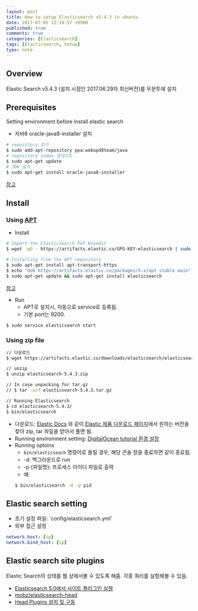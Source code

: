 ```yaml
---
layout: post
title: How to setup Elasticsearch v5.4.3 in ubuntu
date: 2017-07-05 12:19:57 +0900
published: true
comments: true
categories: [Elasticsearch]
tags: [Elasticsearch, Setup]
type: note
---
```


## Overview
Elastic Search v5.4.3 (설치 시점인 2017.06.29자 최신버전)를 우분투에 설치

## Prerequisites
Setting environment before install elastic search
- 자바8 oracle-java8-installer 설치
```sh
# repository 추가
$ sudo add-apt-repository ppa:webupd8team/java
# repository index 업데이트
$ sudo apt-get update
# JDK 설치
$ sudo apt-get install oracle-java8-installer
```
[참고](http://sarghis.com/blog/1050/)

## Install
### Using [APT](https://en.wikipedia.org/wiki/APT_(Debian))
- Install
```sh
# Import the Elasticsearch PGP Keyedit
$ wget -qO - https://artifacts.elastic.co/GPG-KEY-elasticsearch | sudo apt-key add -

# Installing from the APT repository
$ sudo apt-get install apt-transport-https
$ echo "deb https://artifacts.elastic.co/packages/5.x/apt stable main" | sudo tee -a /etc/apt/sources.list.d/elastic-5.x.list
$ sudo apt-get update && sudo apt-get install elasticsearch
```
[참고](https://www.elastic.co/guide/en/elasticsearch/reference/current/deb.html#deb-repo)

- Run 
    + APT로 설치시, 자동으로 service로 등록됨.
    + 기본 port는 9200.
```sh
$ sudo service elasticsearch start
```

### Using zip file

```sh
// 다운로드
$ wget https://artifacts.elastic.co/downloads/elasticsearch/elasticsearch-5.4.3.zip

// unzip
$ unzip elasticsearch-5.4.3.zip

// In case unpacking for tar.gz
// $ tar -xzf elasticsearch-5.4.3.tar.gz

// Running Elasticsearch
$ cd elasticsearch-5.4.3/
$ bin/elasticsearch
```
- 다운로드: [Elastic Docs](https://www.elastic.co/guide/en/elasticsearch/reference/current/zip-targz.html#zip-targz)
와 같이 [Elastic 제품 다운로드 페이지](https://www.elastic.co/kr/downloads/past-releases)에서 원하는 버전을 찾아 zip, tar 파일을 받아서 풀면 됨.
- Running environment setting: [DigitalOcean tutorial 환경 설정](https://www.digitalocean.com/community/tutorials/how-to-install-and-configure-elasticsearch-on-ubuntu-14-04)
- Running optoins
    + `bin/elasticseach` 명령어로 돌릴 경우, 해당 콘솔 창을 종료하면 같이 종료됨. 
    + -d: 백그라운드로 run
    + -p {파일명}: 프로세스 아이디 파일로 출력
    + 예:
    ```sh
    $ bin/elasticsearch -d -p pid
    ```

## Elastic search setting
- 초기 설정 파일: `config/elasticsearch.yml'
- 외부 접근 설정
```yaml
network.host: {ip}
network.bind_host: {ip}
```

## Elastic search site plugins
Elastic Search의 상태를 웹 상에서볼 수 있도록 해줌. 각종 쿼리를 실험해볼 수 있음.
- [Elasticsearch 5.0에서 사이트 플러그인 실행](https://www.elastic.co/kr/blog/running-site-plugins-with-elasticsearch-5-0)
- [mobz/elasticsearch-head](https://github.com/mobz/elasticsearch-head#running-with-built-in-server)
- [Head Plugins 설치 및 구동](https://jjeong.tistory.com/1202)
